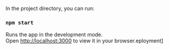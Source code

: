 In the project directory, you can run:

### `npm start`

Runs the app in the development mode.\
Open [http://localhost:3000](http://localhost:3000) to view it in your browser.eployment]

